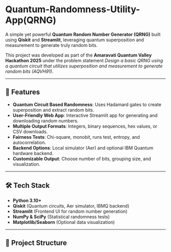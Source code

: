 # Quantum-Randomness-Utility-App(QRNG)

A simple yet powerful **Quantum Random Number Generator (QRNG)** built using **Qiskit** and **Streamlit**, leveraging quantum superposition and measurement to generate truly random bits.  

This project was developed as part of the **Amaravati Quantum Valley Hackathon 2025** under the problem statement *Design a basic QRNG using a quantum circuit that utilizes superposition and measurement to generate random bits (AQVH91)*.  

---

## 🚀 Features
- **Quantum Circuit Based Randomness**: Uses Hadamard gates to create superposition and extract random bits.  
- **User-Friendly Web App**: Interactive Streamlit app for generating and downloading random numbers.  
- **Multiple Output Formats**: Integers, binary sequences, hex values, or CSV downloads.  
- **Fairness Tests**: Chi-square, monobit, runs test, entropy, and autocorrelation.  
- **Backend Options**: Local simulator (Aer) and optional IBM Quantum hardware backend.  
- **Customizable Output**: Choose number of bits, grouping size, and visualization.  

---

## 🛠️ Tech Stack
- **Python 3.10+**  
- **Qiskit** (Quantum circuits, Aer simulator, IBMQ backend)  
- **Streamlit** (Frontend UI for random number generation)  
- **NumPy & SciPy** (Statistical randomness tests)  
- **Matplotlib/Seaborn** (Optional data visualization)  

---

## 📂 Project Structure

